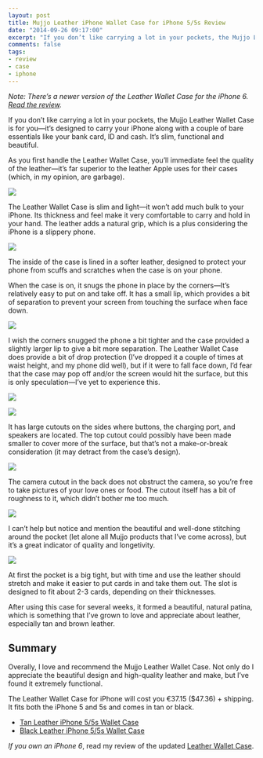 ```yaml
---
layout: post
title: Mujjo Leather iPhone Wallet Case for iPhone 5/5s Review
date: "2014-09-26 09:17:00"
excerpt: "If you don’t like carrying a lot in your pockets, the Mujjo Leather Wallet Case is for you&mdash;it’s designed to carry your iPhone along with a couple of bare essentials like your bank card, ID and cash. It’s slim, functional and beautiful."
comments: false
tags:
- review
- case
- iphone
---
```


*Note: There’s a newer version of the Leather Wallet Case for the <span class="no-break">iPhone 6</span>. <a href="/blog/mujjo-leather-wallet-case-iphone-6">Read the review</a>.*

If you don’t like carrying a lot in your pockets, the Mujjo Leather Wallet Case is for you&mdash;it’s designed to carry your iPhone along with a couple of bare essentials like your bank card, ID and cash. It’s slim, functional and beautiful.

<!--more-->

As you first handle the Leather Wallet Case, you’ll immediate feel the quality of the leather&mdash;it’s far superior to the leather Apple uses for their cases (which, in my opinion, are garbage).

![](https://farm4.staticflickr.com/3847/15304116055_9c433cb72d_c.jpg)

The Leather Wallet Case is slim and light&mdash;it won’t add much bulk to your iPhone. Its thickness and feel make it very comfortable to carry and hold in your hand. The leather adds a natural grip, which is a plus considering the iPhone is a slippery phone.

![](https://farm4.staticflickr.com/3874/15117525558_5261780922_c.jpg)

The inside of the case is lined in a softer leather, designed to protect your phone from scuffs and scratches when the case is on your phone.

When the case is on, it snugs the phone in place by the corners&mdash;It’s relatively easy to put on and take off. It has a small lip, which provides a bit of separation to prevent your screen from touching the surface when face down.

![](https://farm6.staticflickr.com/5558/15304113595_67e5ce8cb8_c.jpg)

I wish the corners snugged the phone a bit tighter and the case provided a slightly larger lip to give a bit more separation. The Leather Wallet Case does provide a bit of drop protection (I’ve dropped it a couple of times at waist height, and my phone did well), but if it were to fall face down, I’d fear that the case may pop off and/or the screen would hit the surface, but this is only speculation&mdash;I’ve yet to experience this.

![](https://farm4.staticflickr.com/3905/15303748902_5943468799_c.jpg)

![](https://farm4.staticflickr.com/3917/15117556157_1e732958fb_c.jpg)

It has large cutouts on the sides where buttons, the charging port, and speakers are located. The top cutout could possibly have been made smaller to cover more of the surface, but that’s not a make-or-break consideration (it may detract from the case’s design).

![](https://farm4.staticflickr.com/3914/15117405020_7a486527c6_c.jpg)

The camera cutout in the back does not obstruct the camera, so you’re free to take pictures of your love ones or food. The cutout itself has a bit of roughness to it, which didn’t bother me too much.

![](https://farm4.staticflickr.com/3865/15300971411_05319ef19c_c.jpg)

I can’t help but notice and mention the beautiful and well-done stitching around the pocket (let alone all Mujjo products that I’ve come across), but it’s a great indicator of quality and longetivity.

![](https://farm6.staticflickr.com/5577/15281063576_c5fea5a020_c.jpg)

At first the pocket is a big tight, but with time and use the leather should stretch and make it easier to put cards in and take them out. The slot is designed to fit about 2-3 cards, depending on their thicknesses.

After using this case for several weeks, it formed a beautiful, natural patina, which is something that I’ve grown to love and appreciate about leather, especially tan and brown leather.

## Summary

Overally, I love and recommend the Mujjo Leather Wallet Case. Not only do I appreciate the beautiful design and high-quality leather and make, but I’ve found it extremely functional.

The Leather Wallet Case for iPhone will cost you €37.15 ($47.36) + shipping. It fits both the iPhone 5 and 5s and comes in tan or black.

- <a href="http://www.mujjo.com/collections/understated/leather-iphone-5s-wallet-case-tan" target="_blank">Tan Leather iPhone 5/5s Wallet Case</a>
- <a href="http://www.mujjo.com/collections/low-key/leather-iphone-5s-wallet-case-black" target="_blank">Black Leather iPhone 5/5s Wallet Case</a>

*If you own an iPhone 6*, read my review of the updated <a href="/blog/mujjo-leather-wallet-case-iphone-6">Leather Wallet Case</a>.